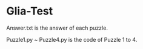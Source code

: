 # Glia-Test

Answer.txt is the answer of each puzzle.

Puzzle1.py ~ Puzzle4.py is the code of Puzzle 1 to 4.
